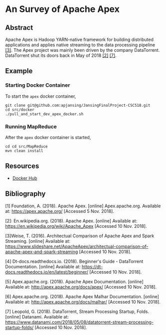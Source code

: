 # An Survey of Apache Apex

## Abstract
Apache Apex is Hadoop YARN-native framework for building distributed applications and applies native streaming to the data processing pipeline [[3]](#WEISE). The Apex project was mainly been driven by the company DataTorrent. DataTorrent shut its doors back in May of 2018 [[2]](#WIKI) [[7]](#DATANAMI).

## Example
### Starting Docker Container
To start the `apex` docker container,
```
git clone git@github.com:apjansing/JansingFinalProject-CSC518.git
cd src/docker
./pull_and_start_dev_apex_docker.sh
```

### Running MapReduce
After the `apex` docker container is started,
```
cd cd src/MapReduce
mvn clean install
```

## Resources
 * [Docker Hub](https://hub.docker.com/r/apjansing/apex-maven/)

## Bibliography
<a name="APEX">[1]</a>
Foundation, A. (2018). Apache Apex. [online] Apex.apache.org. Available at: https://apex.apache.org/ [Accessed 5 Nov. 2018].

<a name="WIKI">[2]</a>: En.wikipedia.org. (2018). Apache Apex. [online] Available at: https://en.wikipedia.org/wiki/Apache_Apex [Accessed 10 Nov. 2018].

<a name="WEISE">[3]</a>Weise, T. (2016). Architectual Comparison of Apache Apex and Spark Streaming. [online] Available at: https://www.slideshare.net/ApacheApex/architectual-comparison-of-apache-apex-and-spark-streaming [Accessed 10 Nov. 2018].

<a name="APEXrtd_dt">[4]</a>
Dt-docs.readthedocs.io. (2018). Beginner's Guide - DataTorrent Documentation. [online] Available at: https://dt-docs.readthedocs.io/en/latest/beginner/ [Accessed 10 Nov. 2018].

<a name="APEXrtd_apache">[5]</a>
Apex.apache.org. (2018). Apache Apex Documentation. [online] Available at: http://apex.apache.org/docs/apex/ [Accessed 10 Nov. 2018].

<a name="MALHAR">[6]</a>
Apex.apache.org. (2018). Apache Apex Malhar Documentation. [online] Available at: http://apex.apache.org/docs/malhar/ [Accessed 10 Nov. 2018].

<a name="DATANAMI">[7]</a> Leopold, G. (2018). DataTorrent, Stream Processing Startup, Folds. [online] Datanami. Available at: https://www.datanami.com/2018/05/08/datatorrent-stream-processing-startup-folds/ [Accessed 10 Nov. 2018].